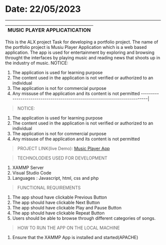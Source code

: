 # Date: 22/05/2023
------------------------------------------------------------------------
MUSIC PLAYER APPLICATICATION                                            |
------------------------------------------------------------------------|
This is the ALX project Task for developing a portfolio project. The name of the portfolio project is Musiu Player Application which is a web based application.
The app is used for entertainment by exploring and browsing throught the interfaces by playing music and reading news that shoots up in the industry of music. 
NOTICE:
  1. The application is used for learning purpose
  2. The content used in the application is not verified or authorized to an individual
  3. The application is not for commercial purpose
  4. Any missuse of the application and its content is not permitted
-----------------------------------------------------------------------------|

> NOTICE:
  1. The application is used for learning purpose
  2. The content used in the application is not verified or authorized to an individual
  3. The application is not for commercial purpose
  4. Any missuse of the application and its content is not permitted

> PROJECT LINK(live Demo): [Music Player App](https://solesinnovationhub.infinityfreeapp.com/sw-projects/webapps/music-player-app/index.php)

> TECHNOLODIES USED FOR DEVELOPMENT
 1. XAMMP Server
 2. Visual Studio Code
 3. Languages : Javascript, html, css and php

> FUNCTIONAL REQUIREMENTS
 1) The app shoud have clickable Previous Button
 2) The app should have clickable Next Button
 3) The app should have clickable Play and Pause Button
 4) The app should have clickable Repeat Button
 5) Users should be able to browse through different categories of songs.

> HOW TO RUN THE APP ON THE LOCAL MACHINE
  1. Ensure that the XAMMP App is installed and started(APACHE)


